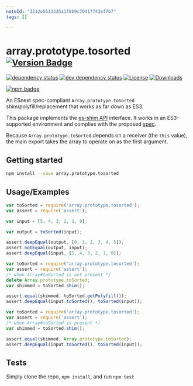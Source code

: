 ```yaml
---
noteId: "3212e551323511f0b9c70d17743ef7b7"
tags: []

---
```


# array.prototype.tosorted <sup>[![Version Badge][npm-version-svg]][package-url]</sup>

[![dependency status][deps-svg]][deps-url]
[![dev dependency status][dev-deps-svg]][dev-deps-url]
[![License][license-image]][license-url]
[![Downloads][downloads-image]][downloads-url]

[![npm badge][npm-badge-png]][package-url]

An ESnext spec-compliant `Array.prototype.toSorted` shim/polyfill/replacement that works as far down as ES3.

This package implements the [es-shim API](https://github.com/es-shims/api) interface. It works in an ES3-supported environment and complies with the proposed [spec](https://tc39.es/proposal-change-array-by-copy/#sec-array.prototype.toSorted).

Because `Array.prototype.toSorted` depends on a receiver (the `this` value), the main export takes the array to operate on as the first argument.

## Getting started

```sh
npm install --save array.prototype.tosorted
```

## Usage/Examples

```js
var toSorted = require('array.prototype.tosorted');
var assert = require('assert');

var input = [5, 4, 3, 2, 1, 0];

var output = toSorted(input);

assert.deepEqual(output, [0, 1, 2, 3, 4, 5]);
assert.notEqual(output, input);
assert.deepEqual(input, [5, 4, 3, 2, 1, 0]);
```

```js
var toSorted = require('array.prototype.tosorted');
var assert = require('assert');
/* when Array#toSorted is not present */
delete Array.prototype.toSorted;
var shimmed = toSorted.shim();

assert.equal(shimmed, toSorted.getPolyfill());
assert.deepEqual(input.toSorted(), toSorted(input));
```

```js
var toSorted = require('array.prototype.tosorted');
var assert = require('assert');
/* when Array#toSorted is present */
var shimmed = toSorted.shim();

assert.equal(shimmed, Array.prototype.toSorted);
assert.deepEqual(input.toSorted(), toSorted(input));
```

## Tests
Simply clone the repo, `npm install`, and run `npm test`

[package-url]: https://npmjs.org/package/array.prototype.tosorted
[npm-version-svg]: https://versionbadg.es/es-shims/Array.prototype.toSorted.svg
[deps-svg]: https://david-dm.org/es-shims/Array.prototype.toSorted.svg
[deps-url]: https://david-dm.org/es-shims/Array.prototype.toSorted
[dev-deps-svg]: https://david-dm.org/es-shims/Array.prototype.toSorted/dev-status.svg
[dev-deps-url]: https://david-dm.org/es-shims/Array.prototype.toSorted#info=devDependencies
[npm-badge-png]: https://nodei.co/npm/array.prototype.tosorted.png?downloads=true&stars=true
[license-image]: https://img.shields.io/npm/l/array.prototype.tosorted.svg
[license-url]: LICENSE
[downloads-image]: https://img.shields.io/npm/dm/array.prototype.tosorted.svg
[downloads-url]: https://npm-stat.com/charts.html?package=array.prototype.tosorted
